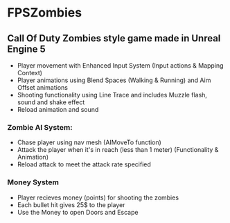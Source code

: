 # FPSZombies

## Call Of Duty Zombies style game made in Unreal Engine 5

* Player movement with Enhanced Input System (Input actions & Mapping Context)
* Player animations using Blend Spaces (Walking & Running) and Aim Offset animations
* Shooting functionality using Line Trace and includes Muzzle flash, sound and shake effect
* Reload animation and sound

### Zombie AI System:
* Chase player using nav mesh (AIMoveTo function)
* Attack the player when it's in reach (less than 1 meter) (Functionality & Animation)
* Reload attack to meet the attack rate specified

### Money System
* Player recieves money (points) for shooting the zombies
* Each bullet hit gives 25$ to the player
* Use the Money to open Doors and Escape
